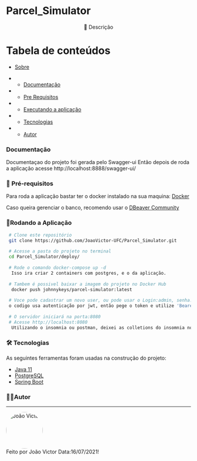 # 


 <h1> Parcel_Simulator </h1>
 <p id="sobre" align="center">
📱 Descrição   <!-- Uma aplicação que faz um compra e parcela com juros usando a api do Banco do Brasil para a taxa Selic -->

Tabela de conteúdos 
================= 
<!--ts-->
 * [Sobre](#sobre) 
  
 *  * [Documentação](#documentacao)
 *  * [Pre Requisitos](#pre-requisitos)
 *  * [Executando a aplicação](#rodando)
 *  * [Tecnologias](#tecnologias)
 *  * [Autor](#autor)
 <!--te-->

### Documentação<a id="documentacao"></a>
 
 Documentaçao do projeto foi gerada pelo Swagger-ui
 Então depois de roda a aplicação acesse http://localhost:8888/swagger-ui/
 
### 🛒 Pré-requisitos<a id="pre-requisitos"></a>

  Para roda a aplicação bastar ter o docker instalado na sua maquina:
 [Docker](https://www.docker.com/)
 
 Caso queira gerenciar o banco, recomendo usar o [DBeaver Community](https://dbeaver.io/)
 
   ### 📀Rodando a Aplicação<a id="rodando"></a>
   
````bash 
 # Clone este repositório
 git clone https://github.com/JoaoVictor-UFC/Parcel_Simulator.git
 
 # Acesse a pasta do projeto no terminal
 cd Parcel_Simulator/deploy/
 
 # Rode o comando docker-compose up -d
  Isso ira criar 2 containers com postgres, e o da aplicação.
  
 # Tambem é possivel baixar a imagem do projeto no Docker Hub
  docker push johnnykeys/parcel-simulator:latest
 
 # Voce pode cadastrar um novo user, ou pode usar o Login:admin, senha:admin1234 para logar,
 o codigo usa autenticação por jwt, então pege o token e utilize 'Bearer token'
 
 # O servidor iniciará na porta:8080
 # Acesse http://localhost:8080
  Utilizando o insomnia ou postman, deixei as colletions do insomnia no repositorio!
 ````
 
### 🛠 Tecnologias<a id="tecnologias"></a>
 As seguintes ferramentas foram usadas na construção do projeto:
 
  - [Java 11](https://www.oracle.com/br/java/technologies/javase/javase-jdk11-downloads.html) 
  - [PostgreSQL](https://www.postgresql.org/)
  - [Spring Boot](https://spring.io/projects/spring-boot)

### 👨‍💻Autor <a id="autor"> </a>

---
<a href="https://github.com/JoaoVictor-UFC" style="text-decoration: none;">
<img style="border-radius: 50%;" src="https://avatars.githubusercontent.com/u/56576465?v=4" width="100px;"  alt="João Victor"/>

<br />
<span> Feito por João Victor 
  Data:16/07/2021! </span> 
</a> 
